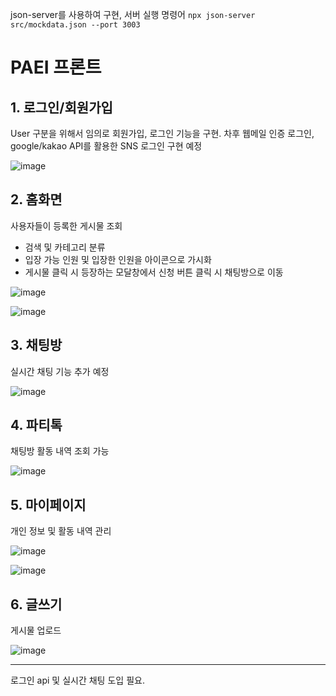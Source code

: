 json-server를 사용하여 구현, 서버 실행 명령어
`npx json-server src/mockdata.json --port 3003`

# PAEI 프론트

## 1. 로그인/회원가입

   User 구분을 위해서 임의로 회원가입, 로그인 기능을 구현. 차후 웹메일 인증 로그인, google/kakao API를 활용한 SNS 로그인 구현 예정
   
   ![image](https://github.com/SCH-PAEI/paei_front/assets/100592495/f37d8e99-62a1-4d72-928b-f388982ebc11)

## 2. 홈화면

   사용자들이 등록한 게시물 조회
   - 검색 및 카테고리 분류
   - 입장 가능 인원 및 입장한 인원을 아이콘으로 가시화
   - 게시물 클릭 시 등장하는 모달창에서 신청 버튼 클릭 시 채팅방으로 이동
  
   ![image](https://github.com/SCH-PAEI/paei_front/assets/100592495/e5219c38-4d41-4c33-86ef-fc639ff3345a)
   

   ![image](https://github.com/SCH-PAEI/paei_front/assets/100592495/42d36701-9050-4d7f-be04-7b90a4b32aac)

## 3. 채팅방

   실시간 채팅 기능 추가 예정
   
   ![image](https://github.com/SCH-PAEI/paei_front/assets/100592495/32326cd0-4ddf-4c05-a987-f78c0d2a3cba)
   

## 4. 파티톡

   채팅방 활동 내역 조회 가능
   
   ![image](https://github.com/SCH-PAEI/paei_front/assets/100592495/cc12edfc-9de0-45b3-915d-46e6c97d0042)
   

## 5. 마이페이지

   개인 정보 및 활동 내역 관리
   
   ![image](https://github.com/SCH-PAEI/paei_front/assets/100592495/e411a4c3-76c1-4531-b457-498a13d980ba)
   
   ![image](https://github.com/SCH-PAEI/paei_front/assets/100592495/4b94d9d5-b4a6-4dd8-a6b7-6f12e11af28e)


## 6. 글쓰기

   게시물 업로드
   
   ![image](https://github.com/SCH-PAEI/paei_front/assets/100592495/9299cb2f-f0be-4234-842e-a6bbf710dac0)


---
로그인 api 및 실시간 채팅 도입 필요. 


